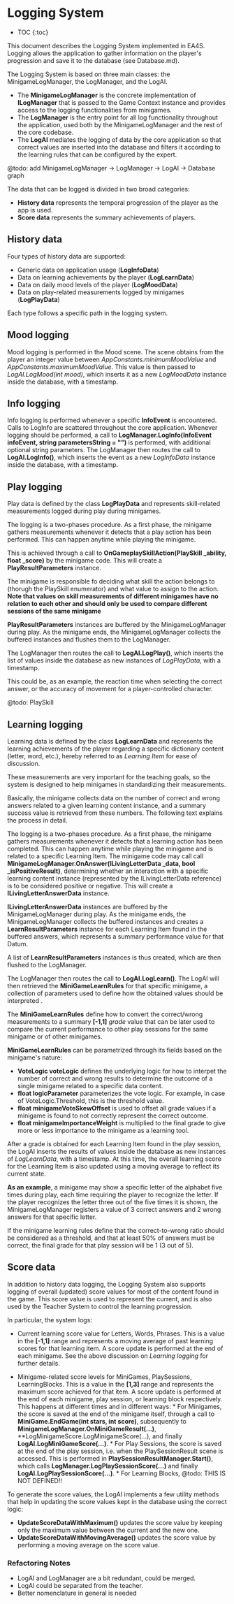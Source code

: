 # Logging System

* TOC
{:toc}

This document describes the Logging System implemented in EA4S.
Logging allows the application to gather information on the player's progression and save it to the database (see Database.md).

The Logging System is based on three main classes: the MinigameLogManager, the LogManager, and the LogAI.

  * The **MinigameLogManager** is the  concrete implementation of **ILogManager** that is passed to the Game Context instance and provides access to the logging functionalities from minigames.
  * The **LogManager** is the entry point for all log functionality throughout the application, used both by the MinigameLogManager and the rest of the core codebase.
  * The **LogAI** mediates the logging of data by the core application so that correct values are inserted into the database and filters it according to the learning rules that can be configured by the expert.

@todo: add MinigameLogManager -> LogManager -> LogAI -> Database graph

The data that can be logged is divided in two broad categories:
 * **History data** represents the temporal progression of the player as the app is used.
 * **Score data** represents the summary achievements of players.

## History data

Four types of history data are supported:
 * Generic data on application usage (**LogInfoData**)
 * Data on learning achievements by the player (**LogLearnData**)
 * Data on daily mood levels of the player (**LogMoodData**)
 * Data on play-related measurements logged by minigames (**LogPlayData**)

Each type follows a specific path in the logging system.

## Mood logging

Mood logging is performed in the Mood scene.
The scene obtains from the player an integer value
between *AppConstants.minimumMoodValue* and *AppConstants.maximumMoodValue*.
This value is then passed to *LogAI.LogMood(int mood)*,
 which inserts it as a new *LogMoodData* instance inside the database,
  with a timestamp.

## Info logging

Info logging is performed whenever a specific **InfoEvent** is encountered.
Calls to LogInfo are scattered throughout the core application.
Whenever logging should be performed, a call to **LogManager.LogInfo(InfoEvent infoEvent, string parametersString = "")** is performed, with additional optional string parameters.
The LogManager then routes the call to **LogAI.LogInfo()**, which inserts the event as a new *LogInfoData* instance inside the database, with a timestamp.

## Play logging

Play data is defined by the class **LogPlayData** and represents skill-related measurements logged during play during minigames.

The logging is a two-phases procedure.
As a first phase, the minigame gathers measurements whenever it detects that a play action has been performed. This can happen anytime while playing the minigame.

This is achieved through a call to **OnGameplaySkillAction(PlaySkill _ability, float _score)** by the minigame code.
This will create a **PlayResultParameters** instance.

The minigame is responsible fo deciding what skill the action belongs to (thorugh the PlaySkill enumerator) and what value to assign to the action.
 **Note that values on skill measurements of different minigames have no relation to each other and should only be used to compare different sessions of the same minigame**

**PlayResultParameters** instances are buffered by the MinigameLogManager during play.
As the minigame ends, the MinigameLogManager collects the buffered instances and flushes them to the LogManager.

 The LogManager then routes the call to **LogAI.LogPlay()**, which inserts the list of values inside the database as new instances of *LogPlayData*, with a timestamp.

This could be, as an example, the reaction time when selecting the correct answer, or the accuracy of movement for a player-controlled character.

@todo: PlaySkill

## Learning logging

Learning data is defined by the class **LogLearnData** and represents the learning achievements of the player regarding a specific dictionary content (letter, word, etc.), hereby referred to as *Learning Item* for ease of discussion.

These measurements are very important for the teaching goals, so the system is designed to help minigames in standardizing their measurements.

Basically, the minigame collects data on the number of correct and wrong answers related to a given learning content instance, and a summary success value is retrieved from these numbers.
The following text explains the process in detail.

The logging is a two-phases procedure.
As a first phase, the minigame gathers measurements whenever it detects that a learning action has been completed.
This can happen anytime while playing the minigame and is related to a specific Learning Item.
The minigame code may call call **MinigameLogManager.OnAnswer(ILivingLetterData _data, bool _isPositiveResult)**, determining whether an interaction with a specific learning content instance (represented by the ILivingLetterData reference) is to be considered positive or negative.
This will create a **ILivingLetterAnswerData** instance.

**ILivingLetterAnswerData** instances are buffered by the MinigameLogManager during play.
As the minigame ends, the MinigameLogManager collects the buffered instances and creates a **LearnResultParameters** instance for each Learning Item found in the buffered answers, which represents a summary performance value for that Datum.

 A list of **LearnResultParameters** instances is thus created, which are then flushed to the LogManager.

 The LogManager then routes the call to **LogAI.LogLearn()**.
The LogAI will then retrieved the **MiniGameLearnRules** for that specific minigame, a collection of parameters  used to define how the obtained values should be interpreted .

The **MiniGameLearnRules** define how to convert the correct/wrong measurements to a summary **[-1,1]** *grade* value that can be later used to compare the current performance to other play sessions for the same minigame or  of other minigames.

 **MiniGameLearnRules** can be parametrized through its fields based on the minigame's nature:
  * **VoteLogic voteLogic** defines the underlying logic for
   how to interpet the number of correct and wrong results to determine the outcome of a single minigame
    related to a specific data content.
  * **float logicParameter** parameterizes the vote logic. For example, in case of VoteLogic.Threshold, this is the threshold value.
  * **float minigameVoteSkewOffset** is used to offset all grade values if a minigame is found to not correctly represent the correct outcome.
  * **float minigameImportanceWeight** is multiplied to
   the final grade to give more or less importance to the minigame as a learning tool.

After a grade is obtained for each Learning Item found in the play session, the LogAI inserts the results of values inside the database as new instances of *LogLearnData*, with a timestamp.
At this time, the overall learning score for the Learning Item is also updated using a moving average to reflect its current state.

**As an example**, a minigame may show a specific letter of the alphabet five times during play, each time requiring the player to recognize the letter.
If the player recognizes the letter three out of the five times it is shown,  the MinigameLogManager registers a value of 3 correct answers and 2 wrong answers for that specific letter.

If the minigame learning rules define that the correct-to-wrong ratio should be considered as a threshold, and that at least 50% of answers must be correct, the final grade for that play session will be 1 (3 out of 5).

## Score data

In addition to history data logging, the Logging System also supports logging of overall (updated)
  score values for most of the content found in the game.
 This score value is used to represent the current,
  and is also used by the Teacher System to control the learning progression.

In particular, the system logs:
  * Current learning score value for Letters, Words, Phrases.
    This is a value in the **[-1,1]** range and represents a moving average of
	 past learning scores for that learning item.
	 A score update is performed at the end of each minigame.
	 See the above discussion on *Learning logging* for further details.

  * Minigame-related score levels for MiniGames, PlaySessions, LearningBlocks.
     This is a value in the **[1,3]** range and represents the maximum score achieved for that item.
	  A score update is performed at the end of each minigame, play session, or learning block respectively.
	  This happens at different times and in different ways:
	    * For Minigames, the score is saved at the end of the minigame itself, through a call to **MiniGame.EndGame(int stars, int score)**, subsequently to **MinigameLogManager.OnMiniGameResult(...)**,	**LogMinigameScore.LogMinigameScore(...), and finally **LogAI.LogMiniGameScore(...)**.
	    * For Play Sessions, the score is saved at the end of the play session, i.e. when the PlaySessionResult scene is accessed.
		 This is performed  in **PlaySessionResultManager.Start()**, which calls **LogManager.LogPlaySessionScore(...)** and finally **LogAI.LogPlaySessionScore(...)**.
		* For Learning Blocks,
			@todo: THIS IS NOT DEFINED!!

To generate the score values, the LogAI implements a few utility methods that help in updating the score values kept in the database using the correct logic:
  * **UpdateScoreDataWithMaximum()** updates the score value by keeping only the maximum value between the current and the new one.
  * **UpdateScoreDataWithMovingAverage()** updates the score value by performing a moving average on the score value.

### Refactoring Notes

 * LogAI and LogManager are a bit redundant, could be merged.
 * LogAI could be separated from the teacher.
 * Better nomenclature in general is needed
